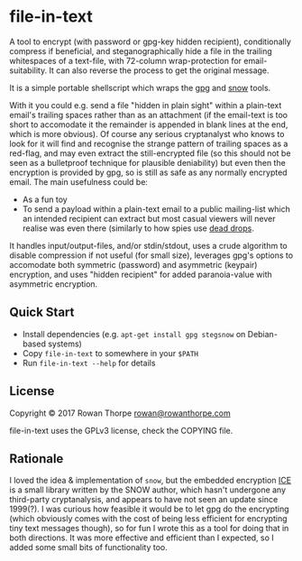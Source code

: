 file-in-text
============

A tool to encrypt (with password or gpg-key hidden recipient), conditionally
compress if beneficial, and steganographically hide a file in the trailing
whitespaces of a text-file, with 72-column wrap-protection for
email-suitability. It can also reverse the process to get the original
message.

It is a simple portable shellscript which wraps the [gpg](https://www.gnupg.org)
and [snow](http://www.darkside.com.au/snow) tools.

With it you could e.g. send a file "hidden in plain sight" within a
plain-text email's trailing spaces rather than as an attachment (if the
email-text is too short to accomodate it the remainder is appended in blank
lines at the end, which is more obvious). Of course any serious cryptanalyst
who knows to look for it will find and recognise the strange pattern of
trailing spaces as a red-flag, and may even extract the still-encrypted file
(so this should not be seen as a bulletproof technique for plausible
deniability) but even then the encryption is provided by gpg, so is still
as safe as any normally encrypted email. The main usefulness could be:

* As a fun toy
* To send a payload within a plain-text email to a public mailing-list which
  an intended recipient can extract but most casual viewers will never
  realise was even there (similarly to how spies use [dead drops](https://en.wikipedia.org/wiki/Dead_drop).

It handles input/output-files, and/or stdin/stdout, uses a crude algorithm
to disable compression if not useful (for small size), leverages gpg's
options to accomodate both symmetric (password) and asymmetric (keypair)
encryption, and uses "hidden recipient" for added paranoia-value with
asymmetric encryption.

Quick Start
-----------

* Install dependencies (e.g. `apt-get install gpg stegsnow` on Debian-based
  systems)
* Copy `file-in-text` to somewhere in your `$PATH`
* Run `file-in-text --help` for details

License
-------

Copyright © 2017 Rowan Thorpe <rowan@rowanthorpe.com>

file-in-text uses the GPLv3 license, check the COPYING file.

Rationale
---------

I loved the idea & implementation of `snow`, but the embedded
encryption [ICE](http://www.darkside.com.au/ice/index.html) is a
small library written by the SNOW author, which hasn't undergone any
third-party cryptanalysis, and appears to have not seen an update
since 1999(?). I was curious how feasible it would be to let gpg do
the encrypting (which obviously comes with the cost of being less
efficient for encrypting tiny text messages though), so for fun I
wrote this as a tool for doing that in both directions. It was more
effective and efficient than I expected, so I added some small bits
of functionality too.
